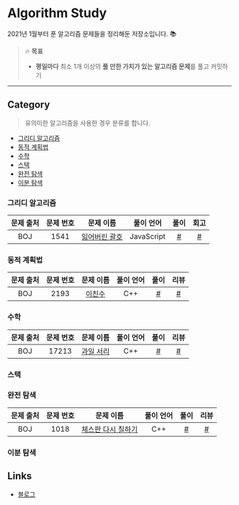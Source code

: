 # Algorithm Study
2021년 1월부터 푼 알고리즘 문제들을 정리해둔 저장소입니다. :books:

> :fire: **목표**
> * **평일마다** 최소 1개 이상의 **풀 만한 가치가 있는 알고리즘 문제**를 풀고 커밋하기

---

## Category
> 유의미한 알고리즘을 사용한 경우 분류를 합니다.
 * [그리디 알고리즘](https://github.com/raejoonee/Algorithm#그리디-알고리즘)
 * [동적 계획법](https://github.com/raejoonee/Algorithm#동적-계획법)
 * [수학](https://github.com/raejoonee/Algorithm#수학)
 * [스택](https://github.com/raejoonee/Algorithm#스택)
 * [완전 탐색](https://github.com/raejoonee/Algorithm#완전-탐색)
 * [이분 탐색](https://github.com/raejoonee/Algorithm#이분-탐색)
 
### 그리디 알고리즘

| 문제 출처 | 문제 번호 | 문제 이름 | 풀이 언어 | 풀이 | 회고 |
| :---: | :---: | :---: | :---: | :---: | :---: |
| BOJ | 1541 | [잃어버린 괄호](http://boj.kr/1541) | JavaScript | [#](그리디%20알고리즘/1541.js) | [#](https://raejoonee.tistory.com/11)

### 동적 계획법

| 문제 출처 | 문제 번호 | 문제 이름 | 풀이 언어 | 풀이 | 리뷰 |
| :---: | :---: | :---: | :---: | :---: | :---: |
| BOJ | 2193 | [이친수](http://boj.kr/2193) | C++ | [#](동적%20계획법/2193.cpp) | [#](https://raejoonee.tistory.com/5)
 
### 수학

| 문제 출처 | 문제 번호 | 문제 이름 | 풀이 언어 | 풀이 | 리뷰 |
| :---: | :---: | :---: | :---: | :---: | :---: |
| BOJ | 17213 | [과일 서리](http://boj.kr/17213) | C++ | [#](수학/17213.cpp) | [#](https://raejoonee.tistory.com/4)
 
### 스택
 
### 완전 탐색

| 문제 출처 | 문제 번호 | 문제 이름 | 풀이 언어 | 풀이 | 리뷰 |
| :---: | :---: | :---: | :---: | :---: | :---: |
| BOJ | 1018 | [체스판 다시 칠하기](http://boj.kr/1018) | C++ | [#](완전%20탐색/1018.cpp) | [#](https://raejoonee.tistory.com/6)
 
### 이분 탐색
 
## Links
 * [블로그](https://raejoonee.tistory.com)
